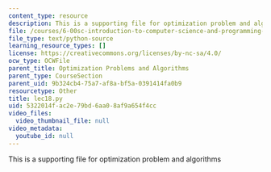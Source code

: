 ```yaml
---
content_type: resource
description: This is a supporting file for optimization problem and algorithms
file: /courses/6-00sc-introduction-to-computer-science-and-programming-spring-2011/5322014fac2e79bd6aa08af9a654f4cc_lec18.py
file_type: text/python-source
learning_resource_types: []
license: https://creativecommons.org/licenses/by-nc-sa/4.0/
ocw_type: OCWFile
parent_title: Optimization Problems and Algorithms
parent_type: CourseSection
parent_uid: 9b324cb4-75a7-af8a-bf5a-0391414fa0b9
resourcetype: Other
title: lec18.py
uid: 5322014f-ac2e-79bd-6aa0-8af9a654f4cc
video_files:
  video_thumbnail_file: null
video_metadata:
  youtube_id: null
---
```

This is a supporting file for optimization problem and algorithms